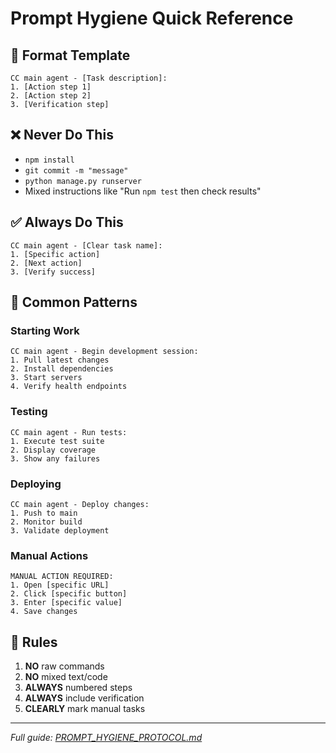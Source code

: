 # Prompt Hygiene Quick Reference

## 🚀 Format Template

```
CC main agent - [Task description]:
1. [Action step 1]
2. [Action step 2]
3. [Verification step]
```

## ❌ Never Do This

- `npm install`
- `git commit -m "message"`
- `python manage.py runserver`
- Mixed instructions like "Run `npm test` then check results"

## ✅ Always Do This

```
CC main agent - [Clear task name]:
1. [Specific action]
2. [Next action]
3. [Verify success]
```

## 🔧 Common Patterns

### Starting Work
```
CC main agent - Begin development session:
1. Pull latest changes
2. Install dependencies
3. Start servers
4. Verify health endpoints
```

### Testing
```
CC main agent - Run tests:
1. Execute test suite
2. Display coverage
3. Show any failures
```

### Deploying
```
CC main agent - Deploy changes:
1. Push to main
2. Monitor build
3. Validate deployment
```

### Manual Actions
```
MANUAL ACTION REQUIRED:
1. Open [specific URL]
2. Click [specific button]
3. Enter [specific value]
4. Save changes
```

## 📏 Rules

1. **NO** raw commands
2. **NO** mixed text/code
3. **ALWAYS** numbered steps
4. **ALWAYS** include verification
5. **CLEARLY** mark manual tasks

---
*Full guide: [PROMPT_HYGIENE_PROTOCOL.md](PROMPT_HYGIENE_PROTOCOL.md)*